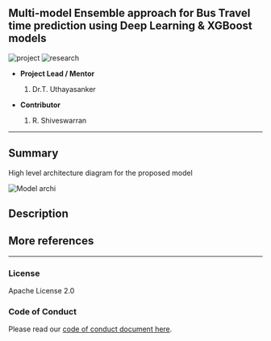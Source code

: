 ## Multi-model Ensemble approach for Bus Travel time prediction using Deep Learning & XGBoost models

![project] ![research]



- <b>Project Lead / Mentor</b>
    1. Dr.T. Uthayasanker
    
- <b>Contributor </b>
    1. R. Shiveswarran
   

---

## Summary

High level architecture diagram for the proposed model

![Model archi](https://user-images.githubusercontent.com/87017018/232292203-bceafa8a-4b85-49f6-88d1-ef7e7000c925.jpg)


## Description



## More references



---

### License

Apache License 2.0

### Code of Conduct

Please read our [code of conduct document here](https://github.com/aaivu/aaivu-introduction/blob/master/docs/code_of_conduct.md).

[project]: https://img.shields.io/badge/-Project-blue
[research]: https://img.shields.io/badge/-Research-yellowgreen
